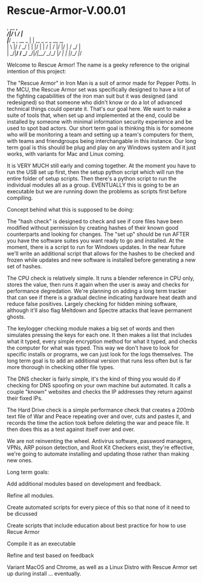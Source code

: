 # Rescue-Armor-V.00.01

 , __                              ___,                              
/|/  \                            /   |                              
 |___/  _   ,   __          _    |    |   ,_    _  _  _    __   ,_   
 | \   |/  / \_/    |   |  |/    |    |  /  |  / |/ |/ |  /  \_/  |  
 |  \_/|__/ \/ \___/ \_/|_/|__/   \__/\_/   |_/  |  |  |_/\__/    |_/
                                                                                  

Welcome to Rescue Armor! The name is a geeky reference to the original intention of this project:

The "Rescue Armor" in Iron Man is a suit of armor made for Pepper Potts. In the MCU, the Rescue Armor set was specifically designed to have a lot of the fighting capabilities of the iron man suit but it was designed (and redesigned) so that someone who didn't know or do a lot of advanced technical things could operate it.
That's our goal here. We want to make a suite of tools that, when set up and implemented at the end, could be installed by someone with minimal information security experience and be used to spot bad actors.
Our short term goal is thinking this is for someone who will be monitoring a team and setting up a team's computers for them, with teams and friendgroups being interchangable in this instance.
Our long term goal is this should be plug and play on any Windows system and it just works, with variants for Mac and Linux coming.

It is VERY MUCH still early and coming together. At the moment you have to run the USB set up first, then the setup python script which will run the entire folder of setup scripts. Then there's a python script to run the individual modules all as a group. EVENTUALLY this is going to be an executable but we are running down the problems as scripts first before compiling.

Concept behind what this is supposed to be doing:

The "hash check" is designed to check and see if core files have been modified without permission by creating hashes of their known good counterparts and looking for changes. The "set up" should be run AFTER you have the software suites you want ready to go and installed. At the moment, there is a script to run for Windows updates. In the near future we'll write an additional script that allows for the hashes to be checked and frozen while updates and new software is installed before generating a new set of hashes.

The CPU check is relatively simple. It runs a blender reference in CPU only, stores the value, then runs it again when the user is away and checks for performance degredation. We're planning on adding a long term tracker that can see if there is a gradual decline indicating hardware heat death and reduce false positives. Largely checking for hidden mining software, although it'll also flag Meltdown and Spectre attacks that leave permanent ghosts.

The keylogger checking module makes a big set of words and then simulates pressing the keys for each one. It then makes a list that includes what it typed, every simple encryption method for what it typed, and checks the computer for what was typed. This way we don't have to look for specific installs or programs, we can just look for the logs themselves. The long term goal is to add an additional version that runs less often but is far more thorough in checking other file types.

The DNS checker is fairly simple, it's the kind of thing you would do if checking for DNS spoofing on your own machine but automated. It calls a couple "known" websites and checks the IP addresses they return against their fixed IPs.

The Hard Drive check is a simple performance check that creates a 200mb text file of War and Peace repeating over and over, cuts and pastes it, and records the time the action took before deleting the war and peace file. It then does this as a test against itself over and over.

We are not reinventing the wheel. Antivirus software, password managers, VPNs, ARP poison detection, and Root Kit Checkers exist, they're effective, we're going to automate installing and updating those rather than making new ones.

Long term goals:

Add additional modules based on development and feedback.

Refine all modules.

Create automated scripts for every piece of this so that none of it need to be dicussed

Create scripts that include education about best practice for how to use Recue Armor

Compile it as an executable

Refine and test based on feedback

Variant MacOS and Chrome, as well as a Linux Distro with Rescue Armor set up during install ... eventually.
